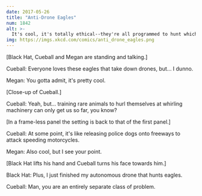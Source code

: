 ```yaml
---
date: 2017-05-26
title: "Anti-Drone Eagles"
num: 1842
alt: >-
  It's cool, it's totally ethical--they're all programmed to hunt whichever bird of prey is most numerous at the moment, so they leave the endangered ones alone until near the end.
img: https://imgs.xkcd.com/comics/anti_drone_eagles.png
---
```

[Black Hat, Cueball and Megan are standing and talking.]

Cueball: Everyone loves these eagles that take down drones, but... I dunno.

Megan: You gotta admit, it's pretty cool.

[Close-up of Cueball.]

Cueball: Yeah, but... training rare animals to hurl themselves at whirling machinery can only get us so far, you know?

[In a frame-less panel the setting is back to that of the first panel.]

Cueball: At some point, it's like releasing police dogs onto freeways to attack speeding motorcycles.

Megan: Also cool, but I see your point.

[Black Hat lifts his hand and Cueball turns his face towards him.]

Black Hat: Plus, I just finished my autonomous drone that hunts eagles.

Cueball: Man, you are an entirely separate class of problem.
